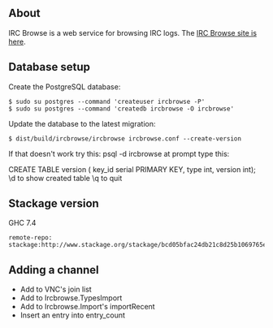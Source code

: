## About

IRC Browse is a web service for browsing IRC logs. The [IRC Browse site is here](http://ircbrowse.net/).

## Database setup

Create the PostgreSQL database:

    $ sudo su postgres --command 'createuser ircbrowse -P'
    $ sudo su postgres --command 'createdb ircbrowse -O ircbrowse'

Update the database to the latest migration:

    $ dist/build/ircbrowse/ircbrowse ircbrowse.conf --create-version

If that doesn't work try this:
psql -d ircbrowse         at prompt type this:

CREATE TABLE version (
key_id serial PRIMARY KEY,
type int,
version int);
\d    to show created table
\q    to quit


## Stackage version

GHC 7.4

    remote-repo: stackage:http://www.stackage.org/stackage/bcd05bfac24db21c8d25b1069765e3d4d7037ee3

## Adding a channel

* Add to VNC's join list
* Add to Ircbrowse.TypesImport
* Add to Ircbrowse.Import's importRecent
* Insert an entry into entry_count
